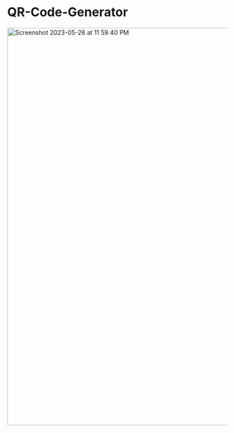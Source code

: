 # QR-Code-Generator
<img width="908" alt="Screenshot 2023-05-26 at 11 59 40 PM" src="https://github.com/ABHINAV-JHA-27/QR-Code-Generator/assets/75615092/699178bd-94b8-4604-b1bb-7d3f2af155e6">
